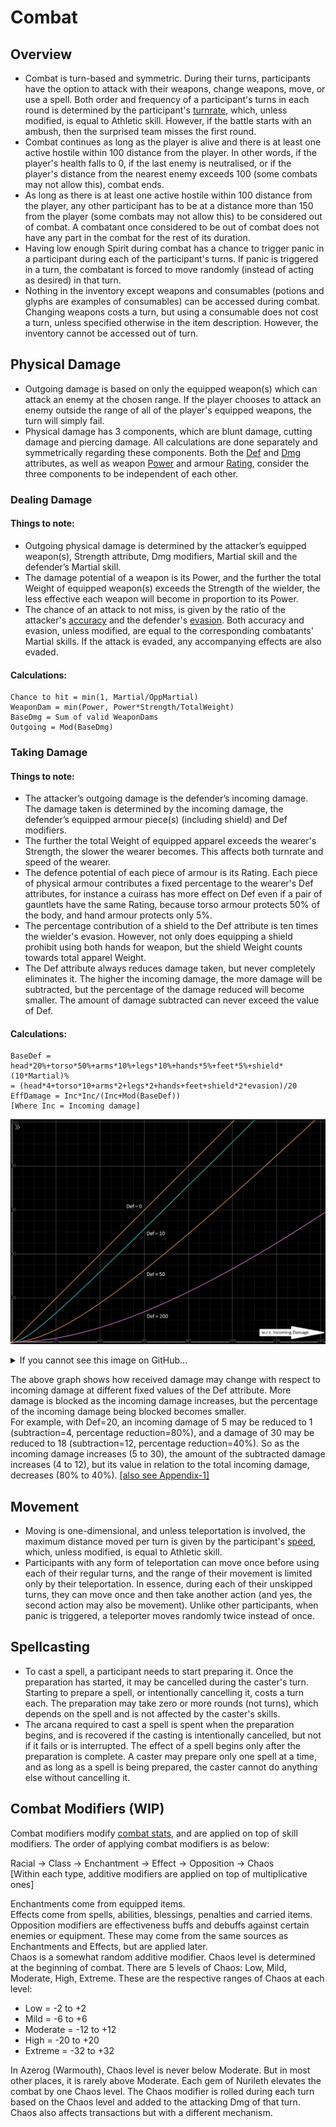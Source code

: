 # Combat

## Overview

- Combat is turn-based and symmetric. During their turns, participants have the option to attack with their weapons, change weapons, move, or use a spell. Both order and frequency of a participant's turns in each round is determined by the participant's [turnrate](Glossary.md#turnrate), which, unless modified, is equal to Athletic skill. However, if the battle starts with an ambush, then the surprised team misses the first round.
- Combat continues as long as the player is alive and there is at least one active hostile within 100 distance from the player. In other words, if the player's health falls to 0, if the last enemy is neutralised, or if the player's distance from the nearest enemy exceeds 100 (some combats may not allow this), combat ends.
- As long as there is at least one active hostile within 100 distance from the player, any other participant has to be at a distance more than 150 from the player (some combats may not allow this) to be considered out of combat. A combatant once considered to be out of combat does not have any part in the combat for the rest of its duration.
- Having low enough Spirit during combat has a chance to trigger panic in a participant during each of the participant's turns. If panic is triggered in a turn, the combatant is forced to move randomly (instead of acting as desired) in that turn.
- Nothing in the inventory except weapons and consumables (potions and glyphs are examples of consumables) can be accessed during combat. Changing weapons costs a turn, but using a consumable does not cost a turn, unless specified otherwise in the item description. However, the inventory cannot be accessed out of turn.

## Physical Damage

- Outgoing damage is based on only the equipped weapon(s) which can attack an enemy at the chosen range. If the player chooses to attack an enemy outside the range of all of the player's equipped weapons, the turn will simply fail.
- Physical damage has 3 components, which are blunt damage, cutting damage and piercing damage. All calculations are done separately and symmetrically regarding these components. Both the [Def](Glossary.md#def) and [Dmg](Glossary.md#dmg) attributes, as well as weapon [Power](Glossary.md#power) and armour [Rating](Glossary.md#rating), consider the three components to be independent of each other.

### Dealing Damage

#### Things to note:

- Outgoing physical damage is determined by the attacker’s equipped weapon(s), Strength attribute, Dmg modifiers, Martial skill and the defender’s Martial skill.
- The damage potential of a weapon is its Power, and the further the total Weight of equipped weapon(s) exceeds the Strength of the wielder, the less effective each weapon will become in proportion to its Power.
- The chance of an attack to not miss, is given by the ratio of the attacker's [accuracy](Glossary.md#accuracy) and the defender's [evasion](Glossary.md#evasion). Both accuracy and evasion, unless modified, are equal to the corresponding combatants' Martial skills. If the attack is evaded, any accompanying effects are also evaded.

#### Calculations:

```
Chance to hit = min(1, Martial/OppMartial)
WeaponDam = min(Power, Power*Strength/TotalWeight)
BaseDmg = Sum of valid WeaponDams
Outgoing = Mod(BaseDmg)
```

### Taking Damage

#### Things to note:

- The attacker’s outgoing damage is the defender’s incoming damage. The damage taken is determined by the incoming damage, the defender’s equipped armour piece(s) (including shield) and Def modifiers.
- The further the total Weight of equipped apparel exceeds the wearer's Strength, the slower the wearer becomes. This affects both turnrate and speed of the wearer.
- The defence potential of each piece of armour is its Rating. Each piece of physical armour contributes a fixed percentage to the wearer's Def attributes, for instance a cuirass has more effect on Def even if a pair of gauntlets have the same Rating, because torso armour protects 50% of the body, and hand armour protects only 5%.
- The percentage contribution of a shield to the Def attribute is ten times the wielder's evasion. However, not only does equipping a shield prohibit using both hands for weapon, but the shield Weight counts towards total apparel Weight.
- The Def attribute always reduces damage taken, but never completely eliminates it. The higher the incoming damage, the more damage will be subtracted, but the percentage of the damage reduced will become smaller. The amount of damage subtracted can never exceed the value of Def.

#### Calculations:

```
BaseDef = head*20%+torso*50%+arms*10%+legs*10%+hands*5%+feet*5%+shield*(10*Martial)%
= (head*4+torso*10+arms*2+legs*2+hands+feet+shield*2*evasion)/20
EffDamage = Inc*Inc/(Inc+Mod(BaseDef))
[Where Inc = Incoming damage]
```

![Graph: Damage taken wrt incoming damage, at constant Def values.](Handbook_files/wrtinc-def-10-50-200.png)

<details>
<summary>If you cannot see this image on GitHub...</summary>

Certain ISPs (like Jio) block _raw.githubusercontent.com_ for some reason, which causes repository images to not load. If you have this problem, please use a VPN or connect through a different ISP.

</details>

The above graph shows how received damage may change with respect to incoming damage at different fixed values of the Def attribute. More damage is blocked as the incoming damage increases, but the percentage of the incoming damage being blocked becomes smaller. \
For example, with Def=20, an incoming damage of 5 may be reduced to 1 (subtraction=4, percentage reduction=80%), and a damage of 30 may be reduced to 18 (subtraction=12, percentage reduction=40%). So as the incoming damage increases (5 to 30), the amount of the subtracted damage increases (4 to 12), but its value in relation to the total incoming damage, decreases (80% to 40%). [[also see Appendix-1]](Appendices.md#appendix-1-a-rant-about-ac)

## Movement

- Moving is one-dimensional, and unless teleportation is involved, the maximum distance moved per turn is given by the participant's [speed](Glossary.md#speed), which, unless modified, is equal to Athletic skill.
- Participants with any form of teleportation can move once before using each of their regular turns, and the range of their movement is limited only by their teleportation. In essence, during each of their unskipped turns, they can move once and then take another action (and yes, the second action may also be movement). Unlike other participants, when panic is triggered, a teleporter moves randomly twice instead of once.

## Spellcasting

- To cast a spell, a participant needs to start preparing it. Once the preparation has started, it may be cancelled during the caster's turn. Starting to prepare a spell, or intentionally cancelling it, costs a turn each. The preparation may take zero or more rounds (not turns), which depends on the spell and is not affected by the caster's skills.
- The arcana required to cast a spell is spent when the preparation begins, and is recovered if the casting is intentionally cancelled, but not if it fails or is interrupted. The effect of a spell begins only after the preparation is complete. A caster may prepare only one spell at a time, and as long as a spell is being prepared, the caster cannot do anything else without cancelling it.

## Combat Modifiers (WIP)

Combat modifiers modify [combat stats](Glossary.md#combat-stats), and are applied on top of skill modifiers. The order of applying combat modifiers is as below:

Racial -> Class -> Enchantment -> Effect -> Opposition -> Chaos \
[Within each type, additive modifiers are applied on top of multiplicative ones]

Enchantments come from equipped items. \
Effects come from spells, abilities, blessings, penalties and carried items. \
Opposition modifiers are effectiveness buffs and debuffs against certain enemies or equipment. These may come from the same sources as Enchantments and Effects, but are applied later. \
Chaos is a somewhat random additive modifier. Chaos level is determined at the beginning of combat. There are 5 levels of Chaos: Low, Mild, Moderate, High, Extreme. These are the respective ranges of Chaos at each level:

* Low = -2 to +2
* Mild = -6 to +6
* Moderate = -12 to +12
* High = -20 to +20
* Extreme = -32 to +32

In Azerog (Warmouth), Chaos level is never below Moderate. But in most other places, it is rarely above Moderate. Each gem of Nurileth elevates the combat by one Chaos level. The Chaos modifier is rolled during each turn based on the Chaos level and added to the attacking Dmg of that turn. Chaos also affects transactions but with a different mechanism.
